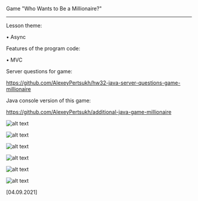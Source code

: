 Game "Who Wants to Be a Millionaire?"

----

Lesson theme:

• Async

Features of the program code:

• MVC

Server questions for game: 

https://github.com/AlexeyPertsukh/hw32-java-server-questions-game-millionaire

Java console version of this game:

https://github.com/AlexeyPertsukh/additional-java-game-millionaire

![alt text](Screenshot_1.jpg)

![alt text](Screenshot_2.jpg)

![alt text](Screenshot_3.jpg)

![alt text](Screenshot_4.jpg)

![alt text](Screenshot_5.jpg)

![alt text](class_diagram.jpeg)

[04.09.2021]